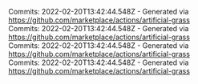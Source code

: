 Commits: 2022-02-20T13:42:44.548Z - Generated via https://github.com/marketplace/actions/artificial-grass
<br>
Commits: 2022-02-20T13:42:44.548Z - Generated via https://github.com/marketplace/actions/artificial-grass
<br>
Commits: 2022-02-20T13:42:44.548Z - Generated via https://github.com/marketplace/actions/artificial-grass
<br>
Commits: 2022-02-20T13:42:44.548Z - Generated via https://github.com/marketplace/actions/artificial-grass
<br>
